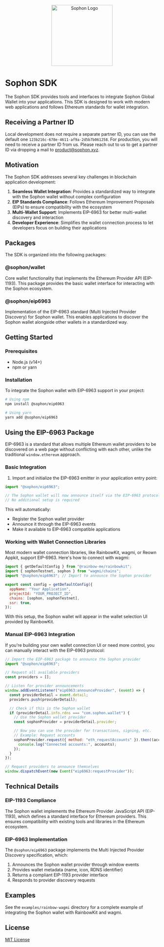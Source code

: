 <p align="center">
    <img width="200" src="https://portal.sophon.xyz/img/logo-sophon.svg" alt="Sophon Logo">
</p>

# Sophon SDK

The Sophon SDK provides tools and interfaces to integrate Sophon Global Wallet into your applications. This SDK is designed to work with modern web applications and follows Ethereum standards for wallet integration.

## Receiving a Partner ID

Local development does not require a separate partner ID, you can use the default one `123b216c-678e-4611-af9a-2d5b7b061258`. For production, you will need to receive a partner ID from us. Please reach out to us to get a partner ID via dropping a mail to [product@sophon.xyz](mailto:product@sophon.xyz).

## Motivation

The Sophon SDK addresses several key challenges in blockchain application development:

1. **Seamless Wallet Integration**: Provides a standardized way to integrate with the Sophon wallet without complex configuration
2. **EIP Standards Compliance**: Follows Ethereum Improvement Proposals (EIPs) to ensure compatibility with the ecosystem
3. **Multi-Wallet Support**: Implements EIP-6963 for better multi-wallet discovery and interaction
4. **Developer Experience**: Simplifies the wallet connection process to let developers focus on building their applications

## Packages

The SDK is organized into the following packages:

### @sophon/wallet

Core wallet functionality that implements the Ethereum Provider API (EIP-1193). This package provides the basic wallet interface for interacting with the Sophon ecosystem.

### @sophon/eip6963

Implementation of the EIP-6963 standard (Multi Injected Provider Discovery) for Sophon wallet. This enables applications to discover the Sophon wallet alongside other wallets in a standardized way.

## Getting Started

### Prerequisites

- Node.js (v14+)
- npm or yarn

### Installation

To integrate the Sophon wallet with EIP-6963 support in your project:

```bash
# Using npm
npm install @sophon/eip6963

# Using yarn
yarn add @sophon/eip6963
```

## Using the EIP-6963 Package

EIP-6963 is a standard that allows multiple Ethereum wallet providers to be discovered on a web page without conflicting with each other, unlike the traditional `window.ethereum` approach.

### Basic Integration

1. Import and initialize the EIP-6963 emitter in your application entry point:

```javascript
import "@sophon/eip6963";

// The Sophon wallet will now announce itself via the EIP-6963 protocol
// No additional setup is required
```

This will automatically:

- Register the Sophon wallet provider
- Announce it through the EIP-6963 events
- Make it available to EIP-6963 compatible applications

### Working with Wallet Connection Libraries

Most modern wallet connection libraries, like RainbowKit, wagmi, or Reown Appkit, support EIP-6963. Here's how to connect with wagmi:

```javascript
import { getDefaultConfig } from "@rainbow-me/rainbowkit";
import { sophonTestnet, sophon } from "wagmi/chains";
import "@sophon/eip6963"; // Import to announce the Sophon provider

export const config = getDefaultConfig({
  appName: "Your Application",
  projectId: "YOUR_PROJECT_ID",
  chains: [sophon, sophonTestnet],
  ssr: true,
});
```

With this setup, the Sophon wallet will appear in the wallet selection UI provided by RainbowKit.

### Manual EIP-6963 Integration

If you're building your own wallet connection UI or need more control, you can manually interact with the EIP-6963 protocol:

```javascript
// Import the EIP-6963 package to announce the Sophon provider
import "@sophon/eip6963";

// Request all available providers
const providers = [];

// Listen for provider announcements
window.addEventListener("eip6963:announceProvider", (event) => {
  const providerDetail = event.detail;
  providers.push(providerDetail);

  // Check if this is the Sophon wallet
  if (providerDetail.info.rdns === "com.sophon.wallet") {
    // Use the Sophon wallet provider
    const sophonProvider = providerDetail.provider;

    // Now you can use the provider for transactions, signing, etc.
    // Example: Request accounts
    sophonProvider.request({ method: "eth_requestAccounts" }).then((accounts) => {
      console.log("Connected accounts:", accounts);
    });
  }
});

// Request providers to announce themselves
window.dispatchEvent(new Event("eip6963:requestProvider"));
```

## Technical Details

### EIP-1193 Compliance

The Sophon wallet implements the Ethereum Provider JavaScript API (EIP-1193), which defines a standard interface for Ethereum providers. This ensures compatibility with existing tools and libraries in the Ethereum ecosystem.

### EIP-6963 Implementation

The `@sophon/eip6963` package implements the Multi Injected Provider Discovery specification, which:

1. Announces the Sophon wallet provider through window events
2. Provides wallet metadata (name, icon, RDNS identifier)
3. Returns a compliant EIP-1193 provider interface
4. Responds to provider discovery requests

## Examples

See the `examples/rainbow-wagmi` directory for a complete example of integrating the Sophon wallet with RainbowKit and wagmi.

## License

[MIT License](LICENSE)
